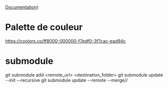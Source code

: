 [Documentation](doc/README.md))



# Palette de couleur
https://coolors.co/ff8000-000000-f7edf0-3f7cac-ead94c


# submodule
 git submodule add <remote_url> <destination_folder>
 git submodule update --init --recursive
 git submodule update --remote --merge// 
